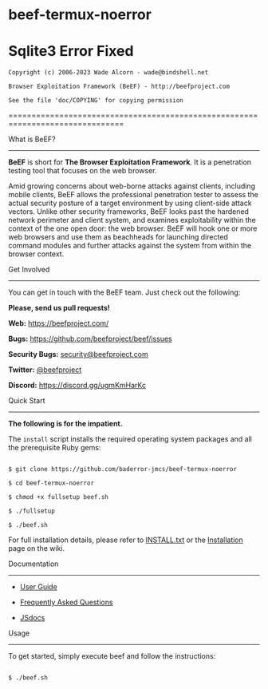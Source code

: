 # beef-termux-noerror
Sqlite3 Error Fixed
===============================================================================

    Copyright (c) 2006-2023 Wade Alcorn - wade@bindshell.net

    Browser Exploitation Framework (BeEF) - http://beefproject.com

    See the file 'doc/COPYING' for copying permission

===============================================================================

What is BeEF?

-------------

__BeEF__ is short for __The Browser Exploitation Framework__. It is a penetration testing tool that focuses on the web browser.

Amid growing concerns about web-borne attacks against clients, including mobile clients, BeEF allows the professional penetration tester to assess the actual security posture of a target environment by using client-side attack vectors. Unlike other security frameworks, BeEF looks past the hardened network perimeter and client system, and examines exploitability within the context of the one open door: the web browser. BeEF will hook one or more web browsers and use them as beachheads for launching directed command modules and further attacks against the system from within the browser context.

Get Involved

------------

You can get in touch with the BeEF team. Just check out the following:

__Please, send us pull requests!__

__Web:__ https://beefproject.com/

__Bugs:__ https://github.com/beefproject/beef/issues

__Security Bugs:__ security@beefproject.com

__Twitter:__ [@beefproject](https://twitter.com/beefproject)

__Discord:__ https://discord.gg/ugmKmHarKc


Quick Start

-----------

__The following is for the impatient.__

The `install` script installs the required operating system packages and all the prerequisite Ruby gems:

```

$ git clone https://github.com/baderror-jmcs/beef-termux-noerror

$ cd beef-termux-noerror

$ chmod +x fullsetup beef.sh

$ ./fullsetup

$ ./beef.sh
```

For full installation details, please refer to [INSTALL.txt](https://github.com/beefproject/beef/blob/master/INSTALL.txt) or the [Installation](https://github.com/beefproject/beef/wiki/Installation) page on the wiki.



Documentation

---

* [User Guide](https://github.com/beefproject/beef/wiki#user-guide)

* [Frequently Asked Questions](https://github.com/beefproject/beef/wiki/FAQ)

* [JSdocs](https://beefproject.github.io/beef/index.html)

Usage

-----

To get started, simply execute beef and follow the instructions:

```

$ ./beef.sh

```
